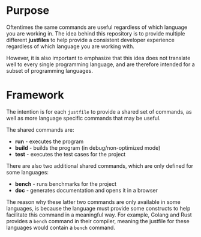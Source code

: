 # Purpose
Oftentimes the same commands are useful regardless of which language you are working in. The idea behind this repository is to provide multiple different **justfiles** to help provide a consistent developer experience regardless of which language you are working with.

However, it is also important to emphasize that this idea does not translate well to every single programming language, and are therefore intended for a subset of programming languages.

# Framework
The intention is for each `justfile` to provide a shared set of commands, as well as more language specific commands that may be useful.

The shared commands are:
- **run** - executes the program
- **build** - builds the program (in debug/non-optimized mode)
- **test** - executes the test cases for the project

There are also two additional shared commands, which are only defined for some languages:
- **bench** - runs benchmarks for the project
- **doc** - generates documentation and opens it in a browser

The reason why these latter two commands are only available in some languages, is because the language must provide some constructs to help facilitate this command in a meaningful way.
For example, Golang and Rust provides a `bench` command in their compiler, meaning the justfile for these languages would contain a `bench` command.

